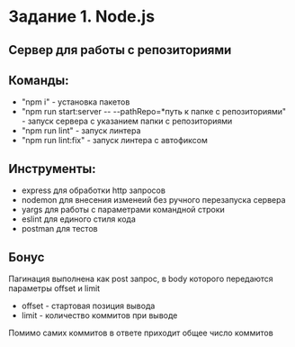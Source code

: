 # Задание 1. Node.js
## Сервер для работы с репозиториями

## Команды:

- "npm i" - установка пакетов
- "npm run start:server --  --pathRepo=*путь к папке с репозиториями" - запуск сервера с указанием папки с репозиториями
- "npm run lint" - запуск линтера
- "npm run lint:fix" - запуск линтера с автофиксом

## Инструменты:

- express для обработки http запросов
- nodemon для внесения изменеий без ручного перезапуска сервера
- yargs для работы с параметрами командной строки
- eslint для единого стиля кода
- postman для тестов

## Бонус 
Пагинация выполнена как post запрос, в body которого передаются параметры offset и limit
- offset - стартовая позиция вывода
- limit - количество коммитов при выводе

Помимо самих коммитов в ответе приходит общее число коммитов
